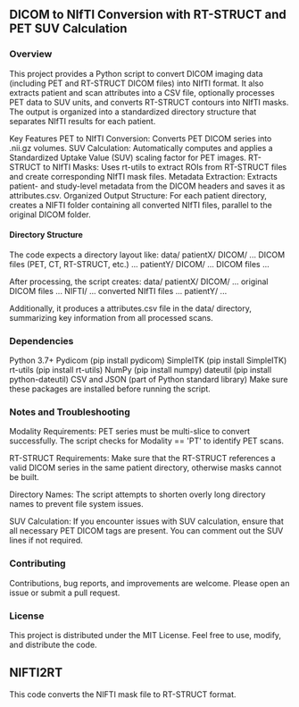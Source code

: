 ## DICOM to NIfTI Conversion with RT-STRUCT and PET SUV Calculation

### Overview
This project provides a Python script to convert DICOM imaging data (including PET and RT-STRUCT DICOM files) into NIfTI format. It also extracts patient and scan attributes into a CSV file, optionally processes PET data to SUV units, and converts RT-STRUCT contours into NIfTI masks. The output is organized into a standardized directory structure that separates NIfTI results for each patient.

Key Features
  PET to NIfTI Conversion: Converts PET DICOM series into .nii.gz volumes.
  SUV Calculation: Automatically computes and applies a Standardized Uptake Value (SUV) scaling factor for PET images.
  RT-STRUCT to NIfTI Masks: Uses rt-utils to extract ROIs from RT-STRUCT files and create corresponding NIfTI mask files.
  Metadata Extraction: Extracts patient- and study-level metadata from the DICOM headers and saves it as attributes.csv.
  Organized Output Structure: For each patient directory, creates a NIFTI folder containing all converted NIfTI files, parallel to the original DICOM folder.


#### Directory Structure
The code expects a directory layout like:
data/
    patientX/
        DICOM/
            ... DICOM files (PET, CT, RT-STRUCT, etc.) ...
    patientY/
        DICOM/
            ... DICOM files ...
            
After processing, the script creates:
data/
    patientX/
        DICOM/
            ... original DICOM files ...
        NIFTI/
            ... converted NIfTI files ...
    patientY/
        ...

Additionally, it produces a attributes.csv file in the data/ directory, summarizing key information from all processed scans.

### Dependencies
Python 3.7+
Pydicom (pip install pydicom)
SimpleITK (pip install SimpleITK)
rt-utils (pip install rt-utils)
NumPy (pip install numpy)
dateutil (pip install python-dateutil)
CSV and JSON (part of Python standard library)
Make sure these packages are installed before running the script.

### Notes and Troubleshooting
  Modality Requirements:
  PET series must be multi-slice to convert successfully. The script checks for Modality == 'PT' to identify PET scans.
  
  RT-STRUCT Requirements:
  Make sure that the RT-STRUCT references a valid DICOM series in the same patient directory, otherwise masks cannot be built.
  
  Directory Names:
  The script attempts to shorten overly long directory names to prevent file system issues.
  
  SUV Calculation:
  If you encounter issues with SUV calculation, ensure that all necessary PET DICOM tags are present. You can comment out the SUV lines if not required.
  
  ### Contributing
Contributions, bug reports, and improvements are welcome. Please open an issue or submit a pull request.

### License
This project is distributed under the MIT License. Feel free to use, modify, and distribute the code.







## NIFTI2RT
This code converts the NIFTI mask file to RT-STRUCT format.
